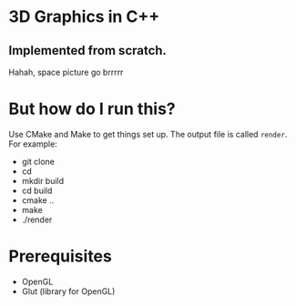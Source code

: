 # 3D Graphics in C++
## Implemented from scratch.
Hahah, space picture go brrrrr
# But how do I run this?
Use CMake and Make to get things set up. The output file is called `render`. For example:
  * git clone <this repo>
  * cd <directory of this repo>
  * mkdir build
  * cd build
  * cmake ..
  * make
  * ./render
# Prerequisites
  * OpenGL
  * Glut (library for OpenGL)